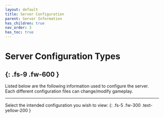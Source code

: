 ```yaml
---
layout: default
title: Server Configuration
parent: Server Information
has_children: true
nav_order: 3
has_toc: true
---
```


# **Server Configuration Types**
{: .fs-9 .fw-600 }
-----

Listed below are the following information used to configure the server. Each different configuration files can change/modify gameplay. 

-----

Select the intended configuration you wish to view:
{: .fs-5 .fw-300 .text-yellow-200 }

<!-- TODO: Add the intended selection options when populating this page. -->

<!-- <button onclick="window.location='os-install-type/install-windows';" type="button"><span><img src="https://cdn-icons-png.flaticon.com/512/888/888882.png" width="45" height="45" /></span>&nbsp;Windows OS</button>{: .btn .btn-outline .fs-9 .px-4 .mb-lg-4 } -->